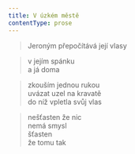 ```yaml
---
title: V úzkém městě
contentType: prose
---
```


> Jeroným přepočítává její vlasy

> v jejím spánku  
> a já doma

> zkouším jednou rukou  
> uvázat uzel na kravatě  
> do níž vpletla svůj vlas

> nešťasten že nic  
> nemá smysl  
> šťasten  
> že tomu tak
